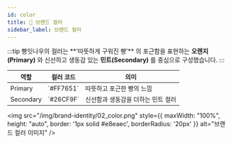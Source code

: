 ```yaml
---
id: color
title: 🌈 브랜드 컬러
sidebar_label: 브랜드 컬러
---
```


<div style={{ marginBottom: '20px' }}>
  <p>
    :::tip
    빵잇나우의 컬러는 **‘따뜻하게 구워진 빵’** 의 포근함을 표현하는 <strong style={{ color: '#FF7651' }}>오렌지(Primary)</strong> 와
    신선하고 생동감 있는 <strong style={{ color: '#26CF9F' }}>민트(Secondary)</strong> 를 중심으로 구성했습니다.
    :::
  </p>

  <table style={{ borderCollapse: 'collapse', width: '100%', textAlign: 'center' }}>
    <thead>
      <tr style={{ borderBottom: '2px solid #e8eaec' }}>
        <th style={{ padding: '10px' }}>역할</th>
        <th style={{ padding: '10px' }}>컬러 코드</th>
        <th style={{ padding: '10px' }}>의미</th>
      </tr>
    </thead>
    <tbody>
      <tr>
        <td style={{ padding: '10px', color: '#FF7651', fontWeight: 'bold' }}>Primary</td>
        <td style={{ padding: '10px', color: '#FF7651', fontFamily: 'monospace' }}>`#FF7651`</td>
        <td style={{ padding: '10px' }}>따뜻하고 포근한 빵의 느낌</td>
      </tr>
      <tr>
        <td style={{ padding: '10px', color: '#26CF9F', fontWeight: 'bold' }}>Secondary</td>
        <td style={{ padding: '10px', color: '#26CF9F', fontFamily: 'monospace' }}>`#26CF9F`</td>
        <td style={{ padding: '10px' }}>신선함과 생동감을 더하는 민트 컬러</td>
      </tr>
    </tbody>
  </table>

<img 
  src="/img/brand-identity/02_color.png" 
  style={{ maxWidth: "100%", height: "auto", border: '1px solid #e8eaec', borderRadius: '20px' }} 
  alt="브랜드 컬러 이미지" />

